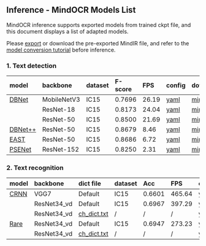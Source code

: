 ## Inference - MindOCR Models List

MindOCR inference supports exported models from trained ckpt file, and this document displays a list of adapted models.

Please [export](https://github.com/mindspore-lab/mindocr/blob/main/tools/export.py) or download the pre-exported MindIR
file, and refer to the [model conversion tutorial](convert_tutorial.md) before inference.

### 1. Text detection

| model                                                                           | backbone    | dataset | F-score | FPS   | config                                                                                                   | download                                                                                                          |
|:--------------------------------------------------------------------------------|:------------|:--------|:--------|:------|:---------------------------------------------------------------------------------------------------------|:------------------------------------------------------------------------------------------------------------------|
| [DBNet](https://github.com/mindspore-lab/mindocr/tree/main/configs/det/dbnet)   | MobileNetV3 | IC15    | 0.7696  | 26.19 | [yaml](https://github.com/mindspore-lab/mindocr/tree/main/configs/det/dbnet/db_mobilenetv3_icdar15.yaml) | [mindir](https://download.mindspore.cn/toolkits/mindocr/dbnet/dbnet_mobilenetv3-62c44539-f14c6a13.mindir)         |
|                                                                                 | ResNet-18   | IC15    | 0.8173  | 24.04 | [yaml](https://github.com/mindspore-lab/mindocr/tree/main/configs/det/dbnet/db_r18_icdar15.yaml)         | [mindir](https://download.mindspore.cn/toolkits/mindocr/dbnet/dbnet_resnet18-0c0c4cfa-cf46eb8b.mindir)            |
|                                                                                 | ResNet-50   | IC15    | 0.8500  | 21.69 | [yaml](https://github.com/mindspore-lab/mindocr/tree/main/configs/det/dbnet/db_r50_icdar15.yaml)         | [mindir](https://download.mindspore.cn/toolkits/mindocr/dbnet/dbnet_resnet50-c3a4aa24-fbf95c82.mindir)            |
| [DBNet++](https://github.com/mindspore-lab/mindocr/tree/main/configs/det/dbnet) | ResNet-50   | IC15    | 0.8679  | 8.46  | [yaml](https://github.com/mindspore-lab/mindocr/tree/main/configs/det/dbnet/db++_r50_icdar15.yaml)       | [mindir](https://download.mindspore.cn/toolkits/mindocr/dbnet/dbnetpp_resnet50-068166c2-9934aff0.mindir)          |
| [EAST](https://github.com/mindspore-lab/mindocr/tree/main/configs/det/east)     | ResNet-50   | IC15    | 0.8686  | 6.72  | [yaml](https://github.com/mindspore-lab/mindocr/tree/main/configs/det/east/east_r50_icdar15.yaml)        | [mindir](https://download.mindspore.cn/toolkits/mindocr/east/east_resnet50_ic15-7262e359-5f05cd42.mindir)         |
| [PSENet](https://github.com/mindspore-lab/mindocr/tree/main/configs/det/psenet) | ResNet-152  | IC15    | 0.8250  | 2.31  | [yaml](https://github.com/mindspore-lab/mindocr/tree/main/configs/det/psenet/pse_r152_icdar15.yaml)      | [mindir](https://download.mindspore.cn/toolkits/mindocr/psenet/psenet_resnet152_ic15-6058a798-0d755205.mindir)    |

### 2. Text recognition

| model                                                                       | backbone    | dict file                                                                                        | dataset | Acc    | FPS    | config                                                                                            | download                                                                                                       |
|:----------------------------------------------------------------------------|:------------|:-------------------------------------------------------------------------------------------------|:--------|:-------|:-------|:--------------------------------------------------------------------------------------------------|:---------------------------------------------------------------------------------------------------------------|
| [CRNN](https://github.com/mindspore-lab/mindocr/tree/main/configs/rec/crnn) | VGG7        | Default                                                                                          | IC15    | 0.6601 | 465.64 | [yaml](https://github.com/mindspore-lab/mindocr/tree/main/configs/rec/crnn/crnn_vgg7.yaml)        | [mindir](https://download.mindspore.cn/toolkits/mindocr/crnn/crnn_vgg7-ea7e996c-573dbd61.mindir)               |
|                                                                             | ResNet34_vd | Default                                                                                          | IC15    | 0.6967 | 397.29 | [yaml](https://github.com/mindspore-lab/mindocr/tree/main/configs/rec/crnn/crnn_resnet34.yaml)    | [mindir](https://download.mindspore.cn/toolkits/mindocr/crnn/crnn_resnet34-83f37f07-eb10a0c9.mindir)           |
|                                                                             | ResNet34_vd | [ch_dict.txt](https://github.com/mindspore-lab/mindocr/tree/main/mindocr/utils/dict/ch_dict.txt) | /       | /      | /      | [yaml](https://github.com/mindspore-lab/mindocr/tree/main/configs/rec/crnn/crnn_resnet34_ch.yaml) | [mindir](https://download.mindspore.cn/toolkits/mindocr/crnn/crnn_resnet34_ch-7a342e3c-105bccb2.mindir)        |
| [Rare](https://github.com/mindspore-lab/mindocr/tree/main/configs/rec/rare) | ResNet34_vd | Default                                                                                          | IC15    | 0.6947 | 273.23 | [yaml](https://github.com/mindspore-lab/mindocr/blob/main/configs/rec/rare/rare_resnet34.yaml)    | [mindir](https://download.mindspore.cn/toolkits/mindocr/rare/rare_resnet34_ascend-309dc63e-b96c2a4b.mindir)    |
|                                                                             | ResNet34_vd | [ch_dict.txt](https://github.com/mindspore-lab/mindocr/tree/main/mindocr/utils/dict/ch_dict.txt) | /       | /      | /      | [yaml](https://github.com/mindspore-lab/mindocr/blob/main/configs/rec/rare/rare_resnet34_ch.yaml) | [mindir](https://download.mindspore.cn/toolkits/mindocr/rare/rare_resnet34_ch_ascend-5f3023e2-11f0d554.mindir) |
